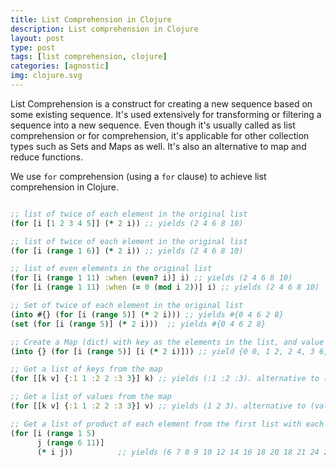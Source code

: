```yaml
---
title: List Comprehension in Clojure
description: List comprehension in Clojure
layout: post
type: post
tags: [list comprehension, clojure]
categories: [agnostic]
img: clojure.svg
---
```


List Comprehension is a construct for creating a new sequence based on some existing sequence. It's used extensively for transforming or filtering a sequence into a new sequence. Even though it's usually called as list comprehension or for comprehension, it's applicable for other collection types such as Sets and Maps as well. It's also an alternative to map and reduce functions. 

We use `for` comprehension (using a `for` clause) to achieve list comprehension in Clojure.

```clojure

;; list of twice of each element in the original list
(for [i [1 2 3 4 5]] (* 2 i)) ;; yields (2 4 6 8 10)

;; list of twice of each element in the original list
(for [i (range 1 6)] (* 2 i)) ;; yields (2 4 6 8 10)

;; list of even elements in the original list
(for [i (range 1 11) :when (even? i)] i) ;; yields (2 4 6 8 10)
(for [i (range 1 11) :when (= 0 (mod i 2))] i) ;; yields (2 4 6 8 10)

;; Set of twice of each element in the original list
(into #{} (for [i (range 5)] (* 2 i))) ;; yields #{0 4 6 2 8}
(set (for [i (range 5)] (* 2 i)))  ;; yields #{0 4 6 2 8}

;; Create a Map (dict) with key as the elements in the list, and value as double the key
(into {} (for [i (range 5)] [i (* 2 i)])) ;; yield {0 0, 1 2, 2 4, 3 6, 4 8}

;; Get a list of keys from the map
(for [[k v] {:1 1 :2 2 :3 3}] k) ;; yields (:1 :2 :3). alternative to (keys {:1 1 :2 2 :3 3})

;; Get a list of values from the map
(for [[k v] {:1 1 :2 2 :3 3}] v) ;; yields (1 2 3). alternative to (vals {:1 1 :2 2 :3 3})

;; Get a list of product of each element from the first list with each element from the second list
(for [i (range 1 5)
      j (range 6 11)]
      (* i j))          ;; yields (6 7 8 9 10 12 14 16 18 20 18 21 24 27 30 24 28 32 36 40)


```



